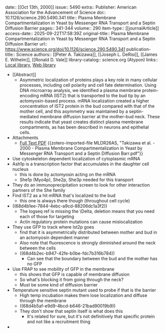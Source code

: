 date:: [[Oct 13th, 2000]]
issue:: 5490
extra:: Publisher: American Association for the Advancement of Science
doi:: 10.1126/science.290.5490.341
title:: Plasma Membrane Compartmentalization in Yeast by Messenger RNA Transport and a Septin Diffusion Barrier
pages:: 341-344
volume:: 290
item-type:: [[journalArticle]]
access-date:: 2025-09-22T17:58:39Z
original-title:: Plasma Membrane Compartmentalization in Yeast by Messenger RNA Transport and a Septin Diffusion Barrier
url:: https://www.science.org/doi/10.1126/science.290.5490.341
publication-title:: Science
authors:: [[Peter A. Takizawa]], [[Joseph L. DeRisi]], [[James E. Wilhelm]], [[Ronald D. Vale]]
library-catalog:: science.org (Atypon)
links:: [Local library](zotero://select/library/items/IN543XBK), [Web library](https://www.zotero.org/users/6106196/items/IN543XBK)

- [[Abstract]]
	- Asymmetric localization of proteins plays a key role in many cellular processes, including cell polarity and cell fate determination. Using DNA microarray analysis, we identified a plasma membrane protein-encoding mRNA (IST2) that is transported to the bud tip by an actomyosin-based process. mRNA localization created a higher concentration of IST2 protein in the bud compared with that of the mother cell, and this asymmetry was maintained by a septin-mediated membrane diffusion barrier at the mother-bud neck. These results indicate that yeast creates distinct plasma membrane compartments, as has been described in neurons and epithelial cells.
- Attachments
	- [Full Text PDF](https://www.science.org/doi/pdf/10.1126/science.290.5490.341) {{zotero-imported-file MLDR26AS, "Takizawa et al. - 2000 - Plasma Membrane Compartmentalization in Yeast by Messenger RNA Transport and a Septin Diffusion Barr.pdf"}}
- Use cytoskeleton dependent localization of cytoplasmic mRNA
- Ash1p is a transcription factor that accumulates in the daughter cell nucleus
	- this is done by actomyosin acting on the mRNA
	- She1p (Myo4p), She2p, She3p needed for this transport
- They do an immunoprecipitation screen to look for other interaction partners of the She family
- Find IST2 as a hit mRNA that's localized to the bud
	- this one is always there though (throughout cell cycle)
- ((68d4b1ee-7844-4ebc-a9cd-88206dc1a3f2))
	- The logseq ref is missing the \Delta, deletion means that you need each of those for targeting
	- Actin regulatory protein mutations can cause mislocalization
- They use GFP to track where Ist2p goes
	- find that it is asymmetrically distributed between mother and bud in an actomyosin dependent manner
	- Also note that fluorescence is strongly diminished around the neck between the cells
	- ((68d4b2ec-b947-42fe-b0be-fdc7b316b784))
		- Can see that the boundary between the bud and the mother has no GFP
- Use FRAP to see mobility of GFP in the membrane
	- this shows that GFP is capable of membrane diffusion
	- So what's blocking it from going through the neck?
	- Must be some kind of diffusion barrier
- Temperature sensitive septin mutant used to probe if that is the barrier
	- High temp incubation makes them lose localization and diffuse through the membrane
	- ((68d4b5af-e9d9-4bcd-b646-21bad90019b9))
	- They don't show that septin itself is what does this
		- It's related for sure, but it's not definitively that specific protein and not like a recruitment thing
-